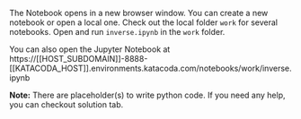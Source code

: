 The Notebook opens in a new browser window. You can create a new notebook or open a local one. Check out the local folder `work` for several notebooks. Open and run `inverse.ipynb` in the `work` folder.

You can also open the Jupyter Notebook at https://[[HOST_SUBDOMAIN]]-8888-[[KATACODA_HOST]].environments.katacoda.com/notebooks/work/inverse.ipynb

**Note:**
There are placeholder(s) to write python code. If you need any help, you can checkout solution tab.